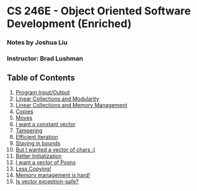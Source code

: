 CS 246E - Object Oriented Software Development (Enriched)
===================================
### Notes by Joshua Liu

### Instructor: Brad Lushman

## Table of Contents

1. [Program Input/Output](1.md)
2. [Linear Collections and Modularity](2.md)
3. [Linear Collections and Memory Management](3.md)
4. [Copies](4.md)
5. [Moves](5.md)
6. [I want a constant vector](6.md)
7. [Tampering](7.md)
8. [Efficient Iteration](8.md)
9. [Staying in bounds](9.md)
10. [But I wanted a vector of chars :(](10.md)
11. [Better Initialization](11.md)
12. [I want a vector of Posns](12.md)
13. [Less Copying!](13.md)
14. [Memory management is hard!](14.md)	
13. [Is vector exception-safe?](15.md)